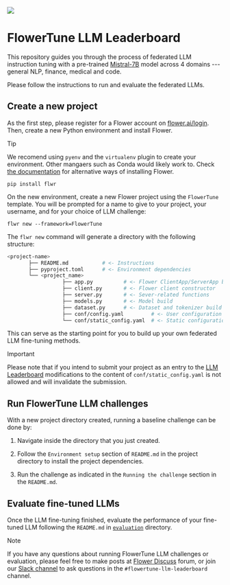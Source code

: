 ![](_static/flower_llm.jpg)

# FlowerTune LLM Leaderboard

This repository guides you through the process of federated LLM instruction tuning with a
pre-trained [Mistral-7B](https://huggingface.co/mistralai/Mistral-7B-v0.3) model across 4 domains --- general NLP, finance, medical and code.

Please follow the instructions to run and evaluate the federated LLMs.

## Create a new project

As the first step, please register for a Flower account on [flower.ai/login](https://flower.ai/login).
Then, create a new Python environment and install Flower. 

> [!TIP]
> We recomend using `pyenv` and the `virtualenv` plugin to create your environment. Other mangaers such as Conda would likely work to. Check [the documentation](https://flower.ai/docs/framework/how-to-install-flower.html) for alternative ways of installing Flower.

```shell
pip install flwr
```

On the new environment, create a new Flower project using the `FlowerTune` template. You will be prompted for a name to give to your project, your username, and for your choice of LLM challenge:
```shell
flwr new --framework=FlowerTune
```

The `flwr new` command will generate a directory with the following structure:

```bash
<project-name>
       ├── README.md           # <- Instructions
       ├── pyproject.toml      # <- Environment dependencies
       └── <project_name>
                  ├── app.py          # <- Flower ClientApp/ServerApp build
                  ├── client.py       # <- Flower client constructor
                  ├── server.py       # <- Sever-related functions
                  ├── models.py       # <- Model build
                  ├── dataset.py      # <- Dataset and tokenizer build
                  ├── conf/config.yaml         # <- User configuration
                  └── conf/static_config.yaml  # <- Static configuration
```

This can serve as the starting point for you to build up your own federated LLM fine-tuning methods.

> [!IMPORTANT]
> Please note that if you intend to submit your project as an entry to the [LLM Leaderboard](https://flower.ai/benchmarks/llm-leaderboard) modifications to the content of `conf/static_config.yaml` is not allowed and will invalidate the submission.

## Run FlowerTune LLM challenges

With a new project directory created, running a baseline challenge can be done by:

1. Navigate inside the directory that you just created.


2. Follow the `Environment setup` section of `README.md` in the project directory to install the project dependencies.


3. Run the challenge as indicated in the `Running the challenge` section in the `README.md`.

## Evaluate fine-tuned LLMs

Once the LLM fine-tuning finished, evaluate the performance of your fine-tuned LLM
following the `README.md` in [`evaluation`](https://github.com/adap/flower/tree/main/benchmarks/flowertune-llm/evaluation) directory.


> [!NOTE]
> If you have any questions about running FlowerTune LLM challenges or evaluation, please feel free to make posts at [Flower Discuss](https://discuss.flower.ai) forum, 
or join our [Slack channel](https://flower.ai/join-slack/) to ask questions in the `#flowertune-llm-leaderboard` channel.
